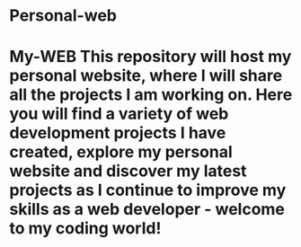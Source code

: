 # Personal-web
# My-WEB This repository will host my personal website, where I will share all the projects I am working on. Here you will find a variety of web development projects I have created, explore my personal website and discover my latest projects as I continue to improve my skills as a web developer - welcome to my coding world!
